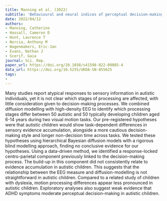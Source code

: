 ```yaml
---
title: Manning et al. (2022)
subtitle: 'Behavioural and neural indices of perceptual decision-making in autistic children during visual motion tasks'
date: 2022/04/12
authors:
- Manning, Catherine
- Hassall, Cameron D
- Hunt, Laurence T
- Norcia, Anthony M
- Wagenmakers, Eric-Jan
- Evans, Nathan J
- Scerif, Gaia
journal: Sci. Rep.
paper_url: https://doi.org/10.1038/s41598-022-09885-4
data_url: https://doi.org/10.5255/UKDA-SN-855625
tags:
- 
---
```


Many studies report atypical responses to sensory information in autistic individuals, yet it is not clear which stages of processing are affected, with little consideration given to decision-making processes. We combined diffusion modelling with high-density EEG to identify which processing stages differ between 50 autistic and 50 typically developing children aged 6-14 years during two visual motion tasks. Our pre-registered hypotheses were that autistic children would show task-dependent differences in sensory evidence accumulation, alongside a more cautious decision-making style and longer non-decision time across tasks. We tested these hypotheses using hierarchical Bayesian diffusion models with a rigorous blind modelling approach, finding no conclusive evidence for our hypotheses. Using a data-driven method, we identified a response-locked centro-parietal component previously linked to the decision-making process. The build-up in this component did not consistently relate to evidence accumulation in autistic children. This suggests that the relationship between the EEG measure and diffusion-modelling is not straightforward in autistic children. Compared to a related study of children with dyslexia, motion processing differences appear less pronounced in autistic children. Exploratory analyses also suggest weak evidence that ADHD symptoms moderate perceptual decision-making in autistic children.
